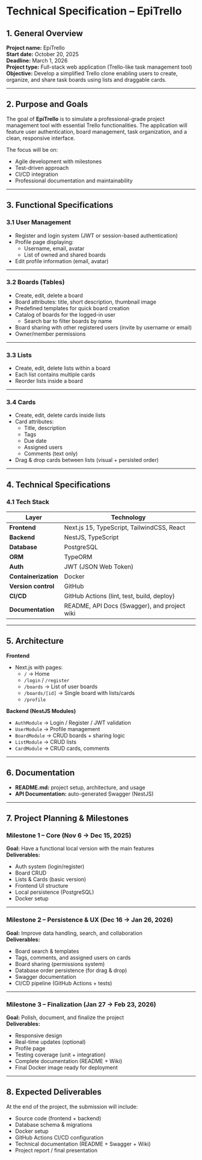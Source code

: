 # Technical Specification – EpiTrello

## 1. General Overview

**Project name:** EpiTrello  
**Start date:** October 20, 2025  
**Deadline:** March 1, 2026  
**Project type:** Full-stack web application (Trello-like task management tool)  
**Objective:** Develop a simplified Trello clone enabling users to create, organize, and share task boards using lists and draggable cards.

---

## 2. Purpose and Goals

The goal of **EpiTrello** is to simulate a professional-grade project management tool with essential Trello functionalities. The application will feature user authentication, board management, task organization, and a clean, responsive interface.

The focus will be on:
- Agile development with milestones
- Test-driven approach
- CI/CD integration
- Professional documentation and maintainability

---

## 3. Functional Specifications

### 3.1 User Management
- Register and login system (JWT or session-based authentication)
- Profile page displaying:
  - Username, email, avatar  
  - List of owned and shared boards  
- Edit profile information (email, avatar)

---

### 3.2 Boards (Tables)
- Create, edit, delete a board  
- Board attributes: title, short description, thumbnail image  
- Predefined templates for quick board creation  
- Catalog of boards for the logged-in user  
  - Search bar to filter boards by name  
- Board sharing with other registered users (invite by username or email)
- Owner/member permissions

---

### 3.3 Lists
- Create, edit, delete lists within a board  
- Each list contains multiple cards  
- Reorder lists inside a board  

---

### 3.4 Cards
- Create, edit, delete cards inside lists  
- Card attributes:  
  - Title, description  
  - Tags  
  - Due date  
  - Assigned users  
  - Comments (text only)  
- Drag & drop cards between lists (visual + persisted order)

---


## 4. Technical Specifications

### 4.1 Tech Stack

| Layer | Technology |
|-------|-------------|
| **Frontend** | Next.js 15, TypeScript, TailwindCSS, React|
| **Backend** | NestJS, TypeScript |
| **Database** | PostgreSQL |
| **ORM** | TypeORM |
| **Auth** | JWT (JSON Web Token) |
| **Containerization** | Docker |
| **Version control** | GitHub |
| **CI/CD** | GitHub Actions (lint, test, build, deploy) |
| **Documentation** | README, API Docs (Swagger), and project wiki |

---

## 5. Architecture

**Frontend**
- Next.js with pages:  
  - `/` → Home  
  - `/login` / `/register`  
  - `/boards` → List of user boards  
  - `/boards/[id]` → Single board with lists/cards  
  - `/profile`  

**Backend (NestJS Modules)**
- `AuthModule` → Login / Register / JWT validation  
- `UserModule` → Profile management  
- `BoardModule` → CRUD boards + sharing logic  
- `ListModule` → CRUD lists  
- `CardModule` → CRUD cards, comments  

---

## 6. Documentation
- **README.md:** project setup, architecture, and usage  
- **API Documentation:** auto-generated Swagger (NestJS)  

---

## 7. Project Planning & Milestones

### Milestone 1 – Core (Nov 6 → Dec 15, 2025)
**Goal:** Have a functional local version with the main features  
**Deliverables:**
- Auth system (login/register)  
- Board CRUD  
- Lists & Cards (basic version)  
- Frontend UI structure  
- Local persistence (PostgreSQL)  
- Docker setup  

---

### Milestone 2 – Persistence & UX (Dec 16 → Jan 26, 2026)
**Goal:** Improve data handling, search, and collaboration  
**Deliverables:**
- Board search & templates  
- Tags, comments, and assigned users on cards  
- Board sharing (permissions system)  
- Database order persistence (for drag & drop)  
- Swagger documentation  
- CI/CD pipeline (GitHub Actions + tests)  

---

### Milestone 3 – Finalization (Jan 27 → Feb 23, 2026)
**Goal:** Polish, document, and finalize the project  
**Deliverables:**
- Responsive design  
- Real-time updates (optional)  
- Profile page  
- Testing coverage (unit + integration)  
- Complete documentation (README + Wiki)  
- Final Docker image ready for deployment  

---

## 8. Expected Deliverables

At the end of the project, the submission will include:
- Source code (frontend + backend)  
- Database schema & migrations  
- Docker setup  
- GitHub Actions CI/CD configuration  
- Technical documentation (README + Swagger + Wiki)  
- Project report / final presentation  